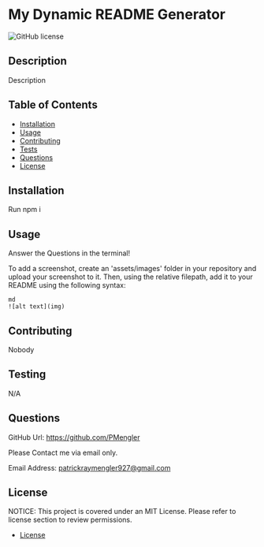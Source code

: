 # My Dynamic README Generator

![GitHub license](https://img.shields.io/badge/license-MIT-blue.svg)

## Description

Description

## Table of Contents

- [Installation](#Installation)
- [Usage](#Usage)
- [Contributing](#Contributing)
- [Tests](#Tests)
- [Questions](#Questions)
- [License](#License)

## Installation

Run npm i

## Usage

Answer the Questions in the terminal!

To add a screenshot, create an 'assets/images' folder in your repository and upload your screenshot to it. Then, using the relative filepath, add it to your README using the following syntax:

    md
    ![alt text](img)

## Contributing

Nobody

## Testing

N/A

## Questions

GitHub Url: https://github.com/PMengler

Please Contact me via email only.

Email Address: patrickraymengler927@gmail.com

## License

NOTICE:
This project is covered under an MIT License. Please refer to license section to review permissions.

- [License](#license)

